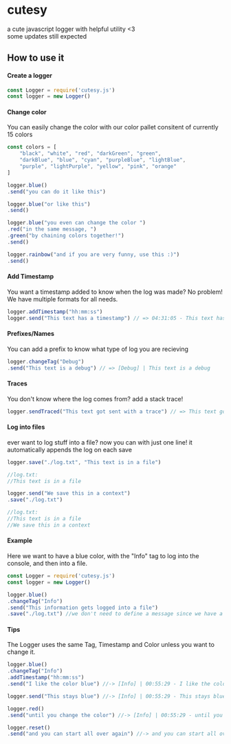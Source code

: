 # cutesy
a cute javascript logger with helpful utility <3
<br>
some updates still expected

## How to use it

#### Create a logger

```js
const Logger = require('cutesy.js')
const logger = new Logger()
```

#### Change color

You can easily change the color with our color pallet consitent of currently 15 colors

```js
const colors = [
    "black", "white", "red", "darkGreen", "green",
    "darkBlue", "blue", "cyan", "purpleBlue", "lightBlue", 
    "purple", "lightPurple", "yellow", "pink", "orange"
]

logger.blue()
.send("you can do it like this")

logger.blue("or like this")
.send()

logger.blue("you even can change the color ")
.red("in the same message, ")
.green("by chaining colors together!")
.send()

logger.rainbow("and if you are very funny, use this :)")
.send()
```

#### Add Timestamp

You want a timestamp added to know when the log was made? No problem!
We have multiple formats for all needs.

```js
logger.addTimestamp("hh:mm:ss")
logger.send("This text has a timestamp") // => 04:31:05 - This text has a timestamp
```

#### Prefixes/Names

You can add a prefix to know what type of log you are recieving

```js
logger.changeTag("Debug")
.send("This text is a debug") // => [Debug] | This text is a debug
```

#### Traces

You don't know where the log comes from? add a stack trace!

```js
logger.sendTraced("This text got sent with a trace") // => This text got sent with a trace | /home/cutesy/project/index.js:10:12
```

#### Log into files

ever want to log stuff into a file? now you can with just one line!
it automatically appends the log on each save

```js
logger.save("./log.txt", "This text is in a file")

//log.txt:
//This text is in a file

logger.send("We save this in a context")
.save("./log.txt")

//log.txt:
//This text is in a file
//We save this in a context
```


#### Example
Here we want to have a blue color, with the "Info" tag to log into the console, and then into a file.

```js
const Logger = require('cutesy.js')
const logger = new Logger()

logger.blue()
.changeTag("Info")
.send("This information gets logged into a file")
.save("./log.txt") //we don't need to define a message since we have a context
```

#### Tips
The Logger uses the same Tag, Timestamp and Color unless you want to change it.

```js
logger.blue()
.changeTag("Info")
.addTimestamp("hh:mm:ss")
.send("I like the color blue") //-> [Info] | 00:55:29 - I like the color blue

logger.send("This stays blue") //-> [Info] | 00:55:29 - This stays blue

logger.red()
.send("until you change the color") //-> [Info] | 00:55:29 - until you change the color

logger.reset()
.send("and you can start all over again") //-> and you can start all over again
```